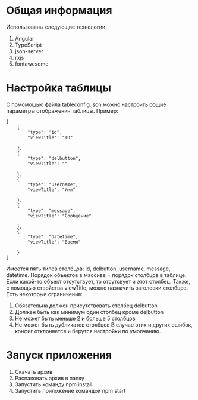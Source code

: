# Общая информация
Использованы следующие технологии:
1. Angular
2. TypeScript
3. json-server
4. rxjs
5. fontawesome

# Настройка таблицы

С помомощью файла tableconfig.json можно настроить общие параметры отображения таблицы.
Пример:
````
[
    {
        "type": "id",
        "viewTitle": "ID"
        
    },
    {
        "type": "delbutton",
        "viewTitle": ""
        
    },
    {
        "type": "username",
        "viewTitle": "Имя"
        
    },
    {
        "type": "message",
        "viewTitle": "Сообщение"
        
    },
    {
        "type": "datetime",
        "viewTitle": "Время"
        
    }
]
````
Имеется пять типов столбцов: id, delbutton, username, message, datetime. 
Порядок объектов в массиве = порядок столбцов в таблице. 
Если какой-то объект отсутствует, то отсутсвует и этот столбец.
Также, с помощью ствойства viewTitle, можно назначить заголовки столбцов.
Есть некоторые ограничения:
1. Обязательна должен присутствовать столбец delbutton
2. Должен быть как минимум один столбец кроме delbutton
3. Не может быть меньше 2 и больше 5 столбцов
4. Не может быть дубликатов столбцов
В случае этих и других ошибок, конфиг отклоняется и берутся настройки по умолчанию.

# Запуск приложения
1. Скачать архив
2. Распаковать архив в папку
3. Запустить команду npm install
4. Запустить приложение командой npm start

